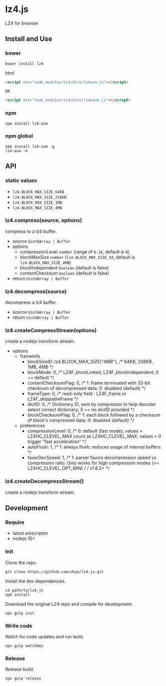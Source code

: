 # lz4.js

LZ4 for browser

## Install and Use

### bower

```
bower install lz4
```

html

```html
<script src="node_modules/lz4/dist/lz4asm.js"></script>

OR

<script src="node_modules/lz4/dist/lz4wasm.js"></script>
```

### npm

```
npm install lz4-asm
```

### npm global

```
npm install lz4-asm -g
lz4-asm -h
```

## API

### static values

- `lz4.BLOCK_MAX_SIZE_64KB`
- `lz4.BLOCK_MAX_SIZE_256KB`
- `lz4.BLOCK_MAX_SIZE_1MB`
- `lz4.BLOCK_MAX_SIZE_4MB`

### lz4.compress(source, options)

compress to a lz4 buffer.

- source `Uint8Array | Buffer`
- options
  - compressionLevel `number` (range of `0-16`, default is `0`)
  - blockMaxSize `number` (`lz4.BLOCK_MAX_SIZE_XX`, default is `lz4.BLOCK_MAX_SIZE_4MB`)
  - blockIndependent `boolean` (default is false)
  - contentChecksum `boolean` (default is false)
- return `Uint8Array | Buffer`

### lz4.decompress(source)

decompress a lz4 buffer.

- source `Uint8Array | Buffer`
- return `Uint8Array | Buffer`

### lz4.createCompressStream(options)

create a nodejs transform stream.

- options
  - frameInfo
    - blockSizeID: lz4.BLOCK_MAX_SIZE["4MB"], /* 64KB, 256KB, 1MB, 4MB */
    - blockMode: 0, /* LZ4F_blockLinked, LZ4F_blockIndependent; 0 == default */
    - contentChecksumFlag: 0, /* 1: frame terminated with 32-bit checksum of decompressed data; 0: disabled (default) */
    - frameType: 0, /* read-only field : LZ4F_frame or LZ4F_skippableFrame */
    - dictID: 0, /* Dictionary ID, sent by compressor to help decoder select correct dictionary; 0 == no dictID provided */
    - blockChecksumFlag: 0, /* 1: each block followed by a checksum of block's compressed data; 0: disabled (default) */
  - preferences
    - compressionLevel: 0, /* 0: default (fast mode); values > LZ4HC_CLEVEL_MAX count as LZ4HC_CLEVEL_MAX; values < 0 trigger "fast acceleration" */
    - autoFlush: 1, /* 1: always flush; reduces usage of internal buffers */
    - favorDecSpeed: 1, /* 1: parser favors decompression speed vs compression ratio. Only works for high compression modes (>= LZ4HC_CLEVEL_OPT_MIN) */  /* v1.8.2+ */

### lz4.createDecompressStream()

create a nodejs transform stream.

## Development

### Require

- latest emscripten
- nodejs 10+

### Init

Clone the repo.

```
git clone https://github.com/ukyo/lz4.js.git
```

Install the dev dependencies.

```
cd path/to/lz4.js
npm install
```

Download the original LZ4 repo and compile for development.

```
npx gulp init
```

### Write code

Watch for code updates and run tests.

```
npx gulp watchDev
```

### Release

Release build.

```
npx gulp release
```
